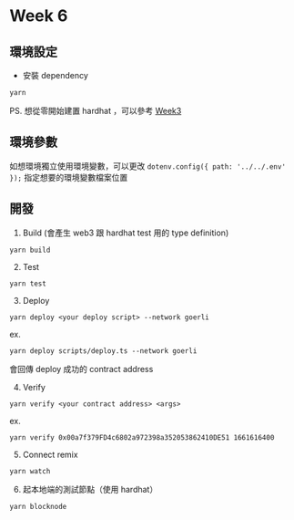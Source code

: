 # Week 6

## 環境設定

- 安裝 dependency

```
yarn
```

PS. 想從零開始建置 hardhat ，可以參考 [Week3](../week3/README.md)

## 環境參數

如想環境獨立使用環境變數，可以更改 `dotenv.config({ path: '../../.env' });` 指定想要的環境變數檔案位置

## 開發

1. Build (會產生 web3 跟 hardhat test 用的 type definition)

```
yarn build
```

2. Test

```
yarn test
```

3. Deploy

```
yarn deploy <your deploy script> --network goerli
```

ex.

```
yarn deploy scripts/deploy.ts --network goerli
```

會回傳 deploy 成功的 contract address

4. Verify

```
yarn verify <your contract address> <args>
```

ex.

```
yarn verify 0x00a7f379FD4c6802a972398a352053862410DE51 1661616400
```

5. Connect remix

```
yarn watch
```

6. 起本地端的測試節點（使用 hardhat）

```
yarn blocknode
```
